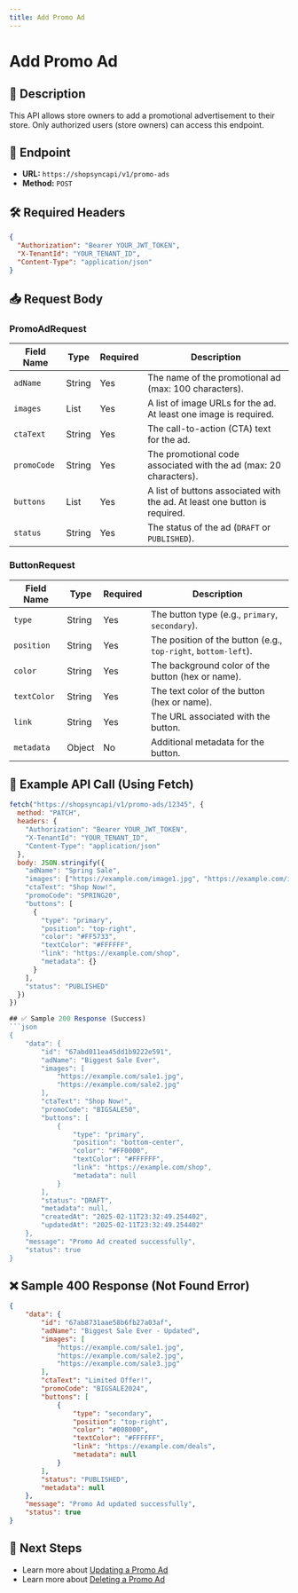 ```yaml
---
title: Add Promo Ad
---
```

# Add Promo Ad

## 📌 Description
This API allows store owners to add a promotional advertisement to their store. Only authorized users (store owners) can access this endpoint.

## 🔗 Endpoint
- **URL:** `https://shopsyncapi/v1/promo-ads`
- **Method:** `POST`

## 🛠️ Required Headers
```json
{
  "Authorization": "Bearer YOUR_JWT_TOKEN",
  "X-TenantId": "YOUR_TENANT_ID",
  "Content-Type": "application/json"
}
```

## 📥 Request Body
### PromoAdRequest
| Field Name  | Type   | Required | Description |
|-------------|--------|----------|-------------|
| `adName`    | String | Yes      | The name of the promotional ad (max: 100 characters). |
| `images`    | List<String> | Yes | A list of image URLs for the ad. At least one image is required. |
| `ctaText`   | String | Yes      | The call-to-action (CTA) text for the ad. |
| `promoCode` | String | Yes      | The promotional code associated with the ad (max: 20 characters). |
| `buttons`   | List<ButtonRequest> | Yes | A list of buttons associated with the ad. At least one button is required. |
| `status`    | String | Yes      | The status of the ad (`DRAFT` or `PUBLISHED`). |

### ButtonRequest
| Field Name   | Type   | Required | Description |
|--------------|--------|----------|-------------|
| `type`       | String | Yes      | The button type (e.g., `primary`, `secondary`). |
| `position`   | String | Yes      | The position of the button (e.g., `top-right`, `bottom-left`). |
| `color`      | String | Yes      | The background color of the button (hex or name). |
| `textColor`  | String | Yes      | The text color of the button (hex or name). |
| `link`       | String | Yes      | The URL associated with the button. |
| `metadata`   | Object | No       | Additional metadata for the button. |

## 📡 Example API Call (Using Fetch)
```javascript
fetch("https://shopsyncapi/v1/promo-ads/12345", {
  method: "PATCH",
  headers: {
    "Authorization": "Bearer YOUR_JWT_TOKEN",
    "X-TenantId": "YOUR_TENANT_ID",
    "Content-Type": "application/json"
  },
  body: JSON.stringify({
    "adName": "Spring Sale",
    "images": ["https://example.com/image1.jpg", "https://example.com/image2.jpg"],
    "ctaText": "Shop Now!",
    "promoCode": "SPRING20",
    "buttons": [
      {
        "type": "primary",
        "position": "top-right",
        "color": "#FF5733",
        "textColor": "#FFFFFF",
        "link": "https://example.com/shop",
        "metadata": {}
      }
    ],
    "status": "PUBLISHED"
  })
})

## ✅ Sample 200 Response (Success)
```json
{
    "data": {
        "id": "67abd011ea45dd1b9222e591",
        "adName": "Biggest Sale Ever",
        "images": [
            "https://example.com/sale1.jpg",
            "https://example.com/sale2.jpg"
        ],
        "ctaText": "Shop Now!",
        "promoCode": "BIGSALE50",
        "buttons": [
            {
                "type": "primary",
                "position": "bottom-center",
                "color": "#FF0000",
                "textColor": "#FFFFFF",
                "link": "https://example.com/shop",
                "metadata": null
            }
        ],
        "status": "DRAFT",
        "metadata": null,
        "createdAt": "2025-02-11T23:32:49.254402",
        "updatedAt": "2025-02-11T23:32:49.254402"
    },
    "message": "Promo Ad created successfully",
    "status": true
}
```

## ❌ Sample 400 Response (Not Found Error)
```json
{
    "data": {
        "id": "67ab8731aae58b6fb27a03af",
        "adName": "Biggest Sale Ever - Updated",
        "images": [
            "https://example.com/sale1.jpg",
            "https://example.com/sale2.jpg",
            "https://example.com/sale3.jpg"
        ],
        "ctaText": "Limited Offer!",
        "promoCode": "BIGSALE2024",
        "buttons": [
            {
                "type": "secondary",
                "position": "top-right",
                "color": "#008000",
                "textColor": "#FFFFFF",
                "link": "https://example.com/deals",
                "metadata": null
            }
        ],
        "status": "PUBLISHED",
        "metadata": null
    },
    "message": "Promo Ad updated successfully",
    "status": true
}
```

## 🔗 Next Steps
- Learn more about [Updating a Promo Ad](./update-promo-ad.md)
- Learn more about [Deleting a Promo Ad](./delete-promo-ad.md)

